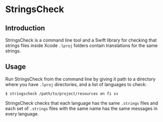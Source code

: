 # StringsCheck

## Introduction

StringsCheck is a command line tool and a Swift library for checking that strings files inside Xcode `.lproj` folders contain translations for the same strings.

## Usage

Run StringsCheck from the command line by giving it path to a directory where you have `.lproj` directories, and a list of languages to check:

```shell
$ stringscheck /path/to/project/resources en fi sv
```

StringsCheck checks that each language has the same `.strings` files and each set of `.strings` files with the same name has the same messages in every language.
